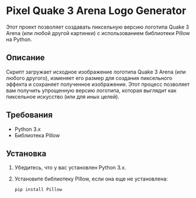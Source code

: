 # Pixel Quake 3 Arena Logo Generator

Этот проект позволяет создавать пиксельную версию логотипа Quake 3 Arena (или любой другой картинки) с использованием библиотеки Pillow на Python.

## Описание

Скрипт загружает исходное изображение логотипа Quake 3 Arena (или любого другого), изменяет его размер для создания пиксельного эффекта и сохраняет полученное изображение. Этот процесс позволяет вам получить упрощенную версию логотипа, которая выглядит как пиксельное искусство (или для иных целей).

## Требования

- Python 3.x
- Библиотека Pillow

## Установка

1. Убедитесь, что у вас установлен Python 3.x.
2. Установите библиотеку Pillow, если она еще не установлена:

   ```bash
   pip install Pillow
